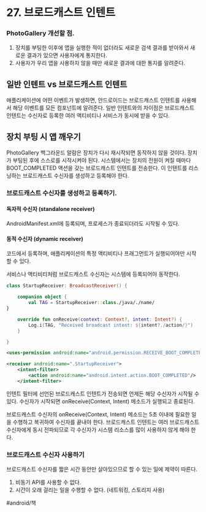 # 27. 브로드캐스트 인텐트
### PhotoGallery 개선할 점.
1. 장치를 부팅한 이후에 앱을 실행한 적이 없더라도 새로운 검색 결과를 받아와서 새로운 결과가 있으면 사용자에게 통지한다. 
2. 사용자가 우리 앱을 사용하지 않을 때만 새로운 결과에 대한 통지를 알려준다.

## 일반 인텐트 vs 브로드캐스트 인텐트
애플리케이션에 어떤 이벤트가 발생하면, 안드로이드는 브로드캐스트 인텐트를 사용해서 해당 이벤트를 모든 컴포넌트에 알려준다. 
일반 인텐트와의 차이점은 브로드캐스트 인텐트는 수신자로 등록한 여러 액티비티나 서비스가 동시에 받을 수 있다. 

## 장치 부팅 시 앱 깨우기
PhotoGallery 백그라운드 알람은 장치가 다시 재시작되면 동작하지 않을 것이다.
장치가 부팅된 후에 스스로를 시작시켜야 된다.
시스템에서는 장치의 전원이 켜질 때마다 BOOT_COMPLETED 액션을 갖는 브로드캐스트 인텐트를 전송한다.
이 인텐트를 리스닝하는 브로드캐스트 수신자를 생성하고 등록해야 한다.

### 브로드캐스트 수신자를 생성하고 등록하기.
#### 독자적 수신자 (standalone receiver)
AndroidManifest.xml에 등록되며, 프로세스가 종료되더라도 시작될 수 있다.
#### 동적 수신자 (dynamic receiver)
코드에서 등록하며, 애플리케이션의 특정 액티비티나 프래그먼트가 실행되어야만 시작할 수 있다.

서비스나 액티비티처럼 브로드캐스트 수신자는 시스템에 등록되어야 동작한다.

```kotlin
class StartupReceiver: BroadcastReceiver() {

    companion object {
        val TAG = StartupReceiver::class./java/./name/
}

    override fun onReceive(context: Context?, intent: Intent?) {
        Log.i(TAG, "Received broadcast intent: ${intent?./action/}")
    }

}
```

```xml
<uses-permission android:name="android.permission.RECEIVE_BOOT_COMPLETED"/>

<receiver android:name=".StartupReceiver">
    <intent-filter>
        <action android:name="android.intent.action.BOOT_COMPLETED"/>
    </intent-filter>
```

인텐트 필터에 선언된 브로드캐스트 인텐트가 전송되면 언제든 해당 수신자가 시작될 수 있다. 
수신자가 시작되면 onReceive(Context, Intent) 메소드가 실행되고 종료된다.

브로드캐스트 수신자의 onReceive(Context, Intent) 메소드는 5초 이내에 필요한 일을 수행하고 복귀하여 수신자를 끝내야 한다. 브로드캐스트 인텐트는 여러 브로드캐스트 수신자에게 동시 전파되므로 각 수신자가 시스템 리소스를 많이 사용하지 않게 해야 한다. 

### 브로드캐스트 수신자 사용하기
브로드캐스트 수신자를 짧은 시간 동안만 살아있으므로 할 수 있는 일에 제약이 따른다.
1. 비동기 API를 사용할 수 없다.
2. 시간이 오래 걸리는 일을 수행할 수 없다. (네트워킹, 스토리지 사용)


#android/책